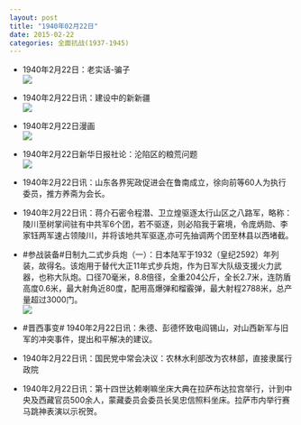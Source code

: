 ```yaml
---
layout: post
title: "1940年02月22日"
date: 2015-02-22
categories: 全面抗战(1937-1945)
---
```


<meta name="referrer" content="no-referrer" />

- 1940年2月22日：老实话-骗子 <br/><img src="https://ww2.sinaimg.cn/large/aca367d8jw1epihgktj9rj20gd0cd765.jpg" />

- 1940年2月22日讯：建设中的新新疆 <br/><img src="https://ww2.sinaimg.cn/large/aca367d8jw1epifqg8o47j20ju1e4dx7.jpg" />

- 1940年2月22日漫画 <br/><img src="https://ww1.sinaimg.cn/large/aca367d8jw1epidzbucsxj20dx0cstab.jpg" />

- 1940年2月22日新华日报社论：沦陷区的粮荒问题 <br/><img src="https://ww3.sinaimg.cn/large/aca367d8jw1epi72gbhmaj212d0hvn45.jpg" />

- 1940年2月22日讯：山东各界宪政促进会在鲁南成立，徐向前等60人为执行委员，推方养斋为会长。 

- 1940年2月22日讯：蒋介石密令程潜、卫立煌驱逐太行山区之八路军，略称：陵川至树掌间驻有中共军6个团，若不驱逐，则必陷我于窘境，令庞炳勋、李家钰两军速占领陵川，并将该地共军驱逐,亦可先抽调两个团至林县以西堵截。 

- #参战装备#日制九二式步兵炮（一）：日本陆军于1932（皇纪2592）年列装，故得名。该炮用于替代大正11年式步兵炮，作为日军大队级支援火力武器，也称大队炮。口径70毫米，8.8倍径，全重204公斤，全长2.7米，连防盾高度0.6米，最大射角近80度，配用高爆弹和榴霰弹，最大射程2788米，总产量超过3000门。 <br/><img src="https://ww3.sinaimg.cn/large/aca367d8jw1ephwni0h2mj20cg1ln7jy.jpg" />

- #晋西事变# 1940年2月22日讯：朱德、彭德怀致电阎锡山，对山西新军与旧军的冲突事件，提出和平解决的建议。 

- 1940年2月22日讯：国民党中常会决议：农林水利部改为农林部，直接隶属行政院 

- 1940年2月22日讯：第十四世达赖喇嘛坐床大典在拉萨布达拉宫举行，计到中央及西藏官员500余人，蒙藏委员会委员长吴忠信照料坐床。拉萨市内举行赛马跳神表演以示祝贺。 

